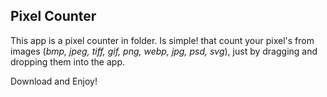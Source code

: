 ## Pixel Counter

This app is a pixel counter in folder. Is simple! that count your pixel's from images (*bmp, jpeg, tiff, gif, png, webp, jpg, psd, svg*), just by dragging and dropping them into the app.

Download and Enjoy!